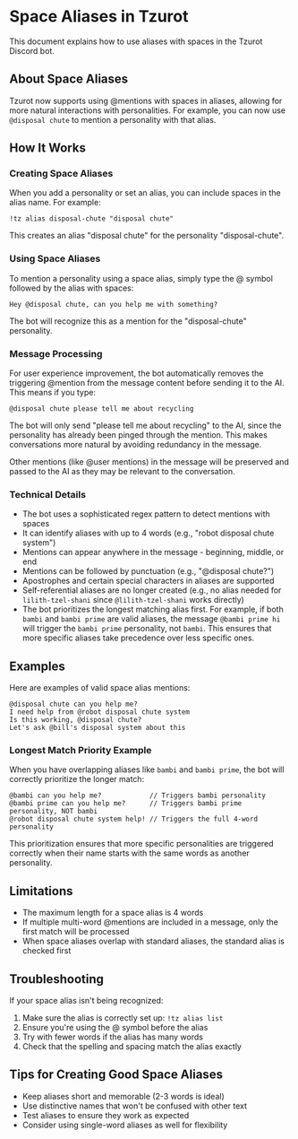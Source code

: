 # Space Aliases in Tzurot

This document explains how to use aliases with spaces in the Tzurot Discord bot.

## About Space Aliases

Tzurot now supports using @mentions with spaces in aliases, allowing for more natural interactions with personalities. For example, you can now use `@disposal chute` to mention a personality with that alias.

## How It Works

### Creating Space Aliases

When you add a personality or set an alias, you can include spaces in the alias name. For example:

```
!tz alias disposal-chute "disposal chute"
```

This creates an alias "disposal chute" for the personality "disposal-chute".

### Using Space Aliases

To mention a personality using a space alias, simply type the @ symbol followed by the alias with spaces:

```
Hey @disposal chute, can you help me with something?
```

The bot will recognize this as a mention for the "disposal-chute" personality.

### Message Processing

For user experience improvement, the bot automatically removes the triggering @mention from the message content before sending it to the AI. This means if you type:

```
@disposal chute please tell me about recycling
```

The bot will only send "please tell me about recycling" to the AI, since the personality has already been pinged through the mention. This makes conversations more natural by avoiding redundancy in the message.

Other mentions (like @user mentions) in the message will be preserved and passed to the AI as they may be relevant to the conversation.

### Technical Details

- The bot uses a sophisticated regex pattern to detect mentions with spaces
- It can identify aliases with up to 4 words (e.g., "robot disposal chute system")
- Mentions can appear anywhere in the message - beginning, middle, or end
- Mentions can be followed by punctuation (e.g., "@disposal chute?")
- Apostrophes and certain special characters in aliases are supported
- Self-referential aliases are no longer created (e.g., no alias needed for `lilith-tzel-shani` since `@lilith-tzel-shani` works directly)
- The bot prioritizes the longest matching alias first. For example, if both `bambi` and `bambi prime` are valid aliases, the message `@bambi prime hi` will trigger the `bambi prime` personality, not `bambi`. This ensures that more specific aliases take precedence over less specific ones.

## Examples

Here are examples of valid space alias mentions:

```
@disposal chute can you help me?
I need help from @robot disposal chute system
Is this working, @disposal chute?
Let's ask @bill's disposal system about this
```

### Longest Match Priority Example

When you have overlapping aliases like `bambi` and `bambi prime`, the bot will correctly prioritize the longer match:

```
@bambi can you help me?            // Triggers bambi personality
@bambi prime can you help me?      // Triggers bambi prime personality, NOT bambi
@robot disposal chute system help! // Triggers the full 4-word personality
```

This prioritization ensures that more specific personalities are triggered correctly when their name starts with the same words as another personality.

## Limitations

- The maximum length for a space alias is 4 words
- If multiple multi-word @mentions are included in a message, only the first match will be processed
- When space aliases overlap with standard aliases, the standard alias is checked first

## Troubleshooting

If your space alias isn't being recognized:

1. Make sure the alias is correctly set up: `!tz alias list`
2. Ensure you're using the @ symbol before the alias
3. Try with fewer words if the alias has many words
4. Check that the spelling and spacing match the alias exactly

## Tips for Creating Good Space Aliases

- Keep aliases short and memorable (2-3 words is ideal)
- Use distinctive names that won't be confused with other text
- Test aliases to ensure they work as expected
- Consider using single-word aliases as well for flexibility